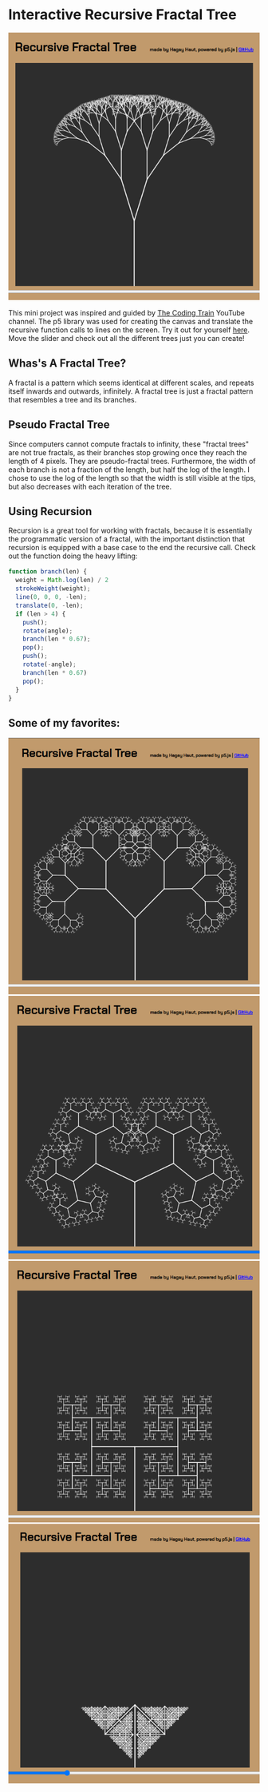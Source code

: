 # Interactive Recursive Fractal Tree

![Fractal Tree 1](./assets/photos/tree1.png)

This mini project was inspired and guided by [The Coding Train](https://www.youtube.com/channel/UCvjgXvBlbQiydffZU7m1_aw) YouTube channel. The p5 library was used for creating the canvas and translate the recursive function calls to lines on the screen. Try it out for yourself [here](https://hagayhaut.github.io/fractal-tree/). Move the slider and check out all the different trees just you can create!

## Whas's A Fractal Tree?

A fractal is a pattern which seems identical at different scales, and repeats itself inwards and outwards, infinitely. A fractal tree is just a fractal pattern that resembles a tree and its branches.

## Pseudo Fractal Tree

Since computers cannot compute fractals to infinity, these "fractal trees" are not true fractals, as their branches stop growing once they reach the length of 4 pixels. They are pseudo-fractal trees. Furthermore, the width of each branch is not a fraction of the length, but half the log of the length. I chose to use the log of the length so that the width is still visible at the tips, but also decreases with each iteration of the tree.

## Using Recursion 

Recursion is a great tool for working with fractals, because it is essentially the programmatic version of a fractal, with the important distinction that recursion is equipped with a base case to the end the recursive call. Check out the function doing the heavy lifting:

```javascript
function branch(len) {
  weight = Math.log(len) / 2
  strokeWeight(weight);
  line(0, 0, 0, -len);
  translate(0, -len);
  if (len > 4) {
    push();
    rotate(angle);
    branch(len * 0.67);
    pop();
    push();
    rotate(-angle);
    branch(len * 0.67)
    pop();
  }
}

```

## Some of my favorites: 


![Fractal Tree 2](/assets/photos/tree2.png)
![Fractal Tree 3](/assets/photos/tree3.png)
![Fractal Tree 4](/assets/photos/tree4.png)
![Fractal Tree 5](/assets/photos/tree5.png)